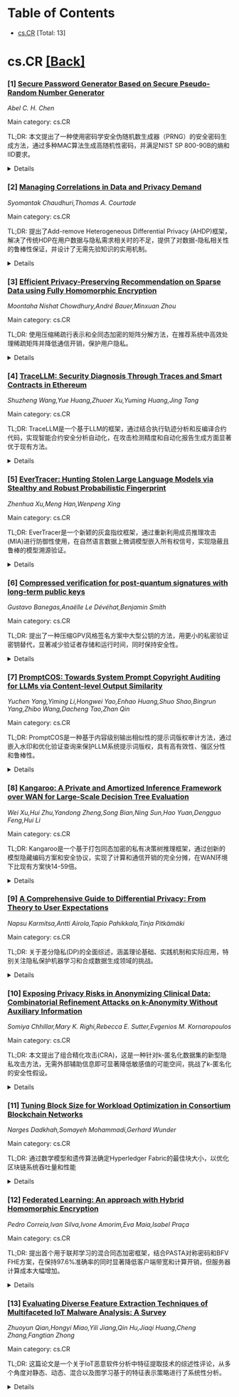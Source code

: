 <div id=toc></div>

# Table of Contents

- [cs.CR](#cs.CR) [Total: 13]


<div id='cs.CR'></div>

# cs.CR [[Back]](#toc)

### [1] [Secure Password Generator Based on Secure Pseudo-Random Number Generator](https://arxiv.org/abs/2509.02578)
*Abel C. H. Chen*

Main category: cs.CR

TL;DR: 本文提出了一种使用密码学安全伪随机数生成器（PRNG）的安全密码生成方法，通过多种MAC算法生成高随机性密码，并满足NIST SP 800-90B的熵和IID要求。


<details>
  <summary>Details</summary>
Motivation: 近年来网站账户和密码泄露事件频发，凸显了信息安全和个人密码保护的重要性。虽然许多泄露归因于网站基础设施漏洞，但密码本身的强度也是关键因素。

Method: 使用密码学安全PRNG，采用多种消息认证码算法（HMAC、CMAC、KMAC）生成强随机值用于密码生成。

Result: 实验评估按照NIST SP 800-90B指南进行，结果表明该方法满足熵估计和IID特性验证要求，能够生成具有高度随机性和安全性的密码。

Conclusion: 提出的密码生成方法能够有效生成安全可靠的密码，为增强系统安全性和保护个人数据提供了有效的解决方案。

Abstract: In recent years, numerous incidents involving the leakage of website accounts
and text passwords (referred to as passwords) have raised significant concerns
regarding the potential exposure of personal information. These events
underscore the critical importance of both information security and password
protection. While many of these breaches are attributable to vulnerabilities
within website infrastructure, the strength and security of the passwords
themselves also play a crucial role. Consequently, the creation of secure
passwords constitutes a fundamental aspect of enhancing overall system security
and protecting personal data. In response to these challenges, this study
presents a secure password generation approach utilizing a cryptographically
secure Pseudo-Random Number Generator (PRNG). The generator is implemented
using a range of Message Authentication Code (MAC) algorithms, including the
Keyed-Hash Message Authentication Code (HMAC), Cipher-based Message
Authentication Code (CMAC), and KECCAK Message Authentication Code (KMAC), to
produce robust random values suitable for password generation. To evaluate the
proposed method, empirical assessments were conducted in accordance with the
guidelines provided in the National Institute of Standards and Technology
(NIST) Special Publication (SP) 800-90B. The evaluation focused on two primary
aspects: entropy estimation and verification of independent and identically
distributed (IID) properties. Experimental results indicate that the proposed
method satisfies both entropy and IID requirements, thereby demonstrating its
ability to generate passwords with a high degree of randomness and security.

</details>


### [2] [Managing Correlations in Data and Privacy Demand](https://arxiv.org/abs/2509.02856)
*Syomantak Chaudhuri,Thomas A. Courtade*

Main category: cs.CR

TL;DR: 提出了Add-remove Heterogeneous Differential Privacy (AHDP)框架，解决了传统HDP在用户数据与隐私需求相关时的不足，提供了对数据-隐私相关性的鲁棒性保证，并设计了无需先验知识的实用机制。


<details>
  <summary>Details</summary>
Motivation: 传统异构差分隐私(HDP)框架假设用户数据与隐私级别不相关，但在实际应用中这种相关性普遍存在，导致标准HDP框架失效。

Method: 提出AHDP框架，通过操作假设检验形式化隐私保证，设计了无需数据-隐私相关性先验知识的非平凡机制，应用于均值估计、频率估计和线性回归等核心统计任务。

Result: AHDP框架能够有效处理数据与隐私需求的相关性，提出的机制实现简单，假设和建模要求最小，适合实际应用。在LLM生成的合成数据集上进行了实证评估。

Conclusion: AHDP框架为解决数据与隐私需求相关性提供了有效解决方案，提出的机制具有实用价值，为未来隐私保护研究提供了新的方向和数据集资源。

Abstract: Previous works in the differential privacy literature that allow users to
choose their privacy levels typically operate under the heterogeneous
differential privacy (HDP) framework with the simplifying assumption that user
data and privacy levels are not correlated. Firstly, we demonstrate that the
standard HDP framework falls short when user data and privacy demands are
allowed to be correlated. Secondly, to address this shortcoming, we propose an
alternate framework, Add-remove Heterogeneous Differential Privacy (AHDP), that
jointly accounts for user data and privacy preference. We show that AHDP is
robust to possible correlations between data and privacy. Thirdly, we formalize
the guarantees of the proposed AHDP framework through an operational hypothesis
testing perspective. The hypothesis testing setup may be of independent
interest in analyzing other privacy frameworks as well. Fourthly, we show that
there exists non-trivial AHDP mechanisms that notably do not require prior
knowledge of the data-privacy correlations. We propose some such mechanisms and
apply them to core statistical tasks such as mean estimation, frequency
estimation, and linear regression. The proposed mechanisms are simple to
implement with minimal assumptions and modeling requirements, making them
attractive for real-world use. Finally, we empirically evaluate proposed AHDP
mechanisms, highlighting their trade-offs using LLM-generated synthetic
datasets, which we release for future research.

</details>


### [3] [Efficient Privacy-Preserving Recommendation on Sparse Data using Fully Homomorphic Encryption](https://arxiv.org/abs/2509.03024)
*Moontaha Nishat Chowdhury,André Bauer,Minxuan Zhou*

Main category: cs.CR

TL;DR: 使用压缩稀疏行表示和全同态加密的矩阵分解方法，在推荐系统中高效处理稀疏矩阵并降低通信开销，保护用户隐私。


<details>
  <summary>Details</summary>
Motivation: 推荐系统依赖敏感数据引发隐私担忧，而全同态加密在处理大型稀疏矩阵时遍压力大、通信成本高。

Method: 结合压缩稀疏行(CSR)表示法和FHE基于矩阵分解，在加密域高效处理矩阵稀疏性，最小化通信开销。

Result: 实验结果显示在加密数据上实现了高推荐准确性，同时达到了最低的通信成本。

Conclusion: 该方法有效保护用户隐私，解决了FHE在推荐系统中处理稀疏矩阵的效率和通信挑战。

Abstract: In today's data-driven world, recommendation systems personalize user
experiences across industries but rely on sensitive data, raising privacy
concerns. Fully homomorphic encryption (FHE) can secure these systems, but a
significant challenge in applying FHE to recommendation systems is efficiently
handling the inherently large and sparse user-item rating matrices. FHE
operations are computationally intensive, and naively processing various sparse
matrices in recommendation systems would be prohibitively expensive.
Additionally, the communication overhead between parties remains a critical
concern in encrypted domains. We propose a novel approach combining Compressed
Sparse Row (CSR) representation with FHE-based matrix factorization that
efficiently handles matrix sparsity in the encrypted domain while minimizing
communication costs. Our experimental results demonstrate high recommendation
accuracy with encrypted data while achieving the lowest communication costs,
effectively preserving user privacy.

</details>


### [4] [TraceLLM: Security Diagnosis Through Traces and Smart Contracts in Ethereum](https://arxiv.org/abs/2509.03037)
*Shuzheng Wang,Yue Huang,Zhuoer Xu,Yuming Huang,Jing Tang*

Main category: cs.CR

TL;DR: TraceLLM是一个基于LLM的框架，通过结合执行轨迹分析和反编译合约代码，实现智能合约安全分析自动化，在攻击检测精度和自动化报告生成方面显著优于现有方法。


<details>
  <summary>Details</summary>
Motivation: 现有智能合约安全分析方法存在局限：异常交易检测无法深入分析执行轨迹中的攻击策略，代码漏洞检测无法处理未验证合约且难以展示实际攻击利用方式，导致分析师仍需手动分析。

Method: 提出TraceLLM框架，集成LLM进行执行轨迹级检测与反编译合约代码分析，引入异常执行路径识别算法和LLM精炼反编译工具，识别脆弱函数并提供明确攻击路径。

Result: 在27个有专家标注的案例中，攻击者和受害者地址识别精度达85.19%，自动化报告事实精度70.37%，比最佳基线高25.93%。在148个真实事件中，自动化报告专家验证精度达66.22%。

Conclusion: TraceLLM首次建立了联合轨迹和合约代码驱动的安全分析基准，展示了强大的泛化能力，为智能合约安全分析提供了有效的自动化解决方案。

Abstract: Ethereum smart contracts hold tens of billions of USD in DeFi and NFTs, yet
comprehensive security analysis remains difficult due to unverified code,
proxy-based architectures, and the reliance on manual inspection of complex
execution traces. Existing approaches fall into two main categories: anomaly
transaction detection, which flags suspicious transactions but offers limited
insight into specific attack strategies hidden in execution traces inside
transactions, and code vulnerability detection, which cannot analyze unverified
contracts and struggles to show how identified flaws are exploited in real
incidents. As a result, analysts must still manually align transaction traces
with contract code to reconstruct attack scenarios and conduct forensics. To
address this gap, TraceLLM is proposed as a framework that leverages LLMs to
integrate execution trace-level detection with decompiled contract code. We
introduce a new anomaly execution path identification algorithm and an
LLM-refined decompile tool to identify vulnerable functions and provide
explicit attack paths to LLM. TraceLLM establishes the first benchmark for
joint trace and contract code-driven security analysis. For comparison, proxy
baselines are created by jointly transmitting the results of three
representative code analysis along with raw traces to LLM. TraceLLM identifies
attacker and victim addresses with 85.19\% precision and produces automated
reports with 70.37\% factual precision across 27 cases with ground truth expert
reports, achieving 25.93\% higher accuracy than the best baseline. Moreover,
across 148 real-world Ethereum incidents, TraceLLM automatically generates
reports with 66.22\% expert-verified accuracy, demonstrating strong
generalizability.

</details>


### [5] [EverTracer: Hunting Stolen Large Language Models via Stealthy and Robust Probabilistic Fingerprint](https://arxiv.org/abs/2509.03058)
*Zhenhua Xu,Meng Han,Wenpeng Xing*

Main category: cs.CR

TL;DR: EverTracer是一个新颖的灰盒指纹框架，通过重新利用成员推理攻击(MIA)进行防御性使用，在自然语言数据上微调模型嵌入所有权信号，实现隐蔽且鲁棒的模型溯源验证。


<details>
  <summary>Details</summary>
Motivation: 大型语言模型(LLM)的普及加剧了模型盗版和许可证违规问题，需要强大且隐蔽的所有权验证方法。现有指纹方法要么需要不切实际的白盒访问，要么引入可检测的统计异常。

Method: 1) 指纹注入：在任何自然语言数据上微调模型而不产生可检测的伪影；2) 验证：利用校准的概率变化信号来区分指纹模型。通过记忆化而非人工触发-输出过拟合来嵌入所有权信号。

Result: 跨架构的广泛实验证明EverTracer具有最先进的效能、隐蔽性和韧性，能够抵抗自适应对手的攻击，包括输入级修改和模型级修改。

Conclusion: EverTracer为保护LLM知识产权提供了一个实用的解决方案，建立了第一个将MIA重新用于防御目的的框架，实现了隐蔽且鲁棒的模型溯源。

Abstract: The proliferation of large language models (LLMs) has intensified concerns
over model theft and license violations, necessitating robust and stealthy
ownership verification. Existing fingerprinting methods either require
impractical white-box access or introduce detectable statistical anomalies. We
propose EverTracer, a novel gray-box fingerprinting framework that ensures
stealthy and robust model provenance tracing. EverTracer is the first to
repurpose Membership Inference Attacks (MIAs) for defensive use, embedding
ownership signals via memorization instead of artificial trigger-output
overfitting. It consists of Fingerprint Injection, which fine-tunes the model
on any natural language data without detectable artifacts, and Verification,
which leverages calibrated probability variation signal to distinguish
fingerprinted models. This approach remains robust against adaptive
adversaries, including input level modification, and model-level modifications.
Extensive experiments across architectures demonstrate EverTracer's
state-of-the-art effectiveness, stealthness, and resilience, establishing it as
a practical solution for securing LLM intellectual property. Our code and data
are publicly available at https://github.com/Xuzhenhua55/EverTracer.

</details>


### [6] [Compressed verification for post-quantum signatures with long-term public keys](https://arxiv.org/abs/2509.03098)
*Gustavo Banegas,Anaëlle Le Dévéhat,Benjamin Smith*

Main category: cs.CR

TL;DR: 提出了一种压缩GPV风格签名方案中大型公钥的方法，用更小的私密验证密钥替代，显著减少验证者存储和运行时间，同时保持安全性。


<details>
  <summary>Details</summary>
Motivation: 后量子签名方案（如Wave和Squirrels）虽然具有长期安全性优势，但公钥尺寸极大，增加了存储成本和验证时间，需要解决这一瓶颈问题。

Method: 采用私密验证密钥替代传统大型公钥的方法，在GPV风格签名方案中实现密钥压缩，保持相同的安全保证。

Result: 成功压缩Squirrels-I密钥从665 kB到20.7 kB（压缩率约32倍），Wave822密钥从3.5 MB到207.97 kB（压缩率约17倍）。

Conclusion: 该方法有效解决了后量子签名方案中公钥尺寸过大的问题，为实际部署提供了可行的解决方案，在保持安全性的同时显著提升了性能。

Abstract: Many signature applications-such as root certificates, secure software
updates, and authentication protocols-involve long-lived public keys that are
transferred or installed once and then used for many verifications. This key
longevity makes post-quantum signature schemes with conservative assumptions
(e.g., structure-free lattices) attractive for long-term security. But many
such schemes, especially those with short signatures, suffer from extremely
large public keys. Even in scenarios where bandwidth is not a major concern,
large keys increase storage costs and slow down verification. We address this
with a method to replace large public keys in GPV-style signatures with
smaller, private verification keys. This significantly reduces verifier storage
and runtime while preserving security. Applied to the conservative,
short-signature schemes Wave and Squirrels, our method compresses Squirrels-I
keys from 665 kB to 20.7 kB and Wave822 keys from 3.5 MB to 207.97 kB.

</details>


### [7] [PromptCOS: Towards System Prompt Copyright Auditing for LLMs via Content-level Output Similarity](https://arxiv.org/abs/2509.03117)
*Yuchen Yang,Yiming Li,Hongwei Yao,Enhao Huang,Shuo Shao,Bingrun Yang,Zhibo Wang,Dacheng Tao,Zhan Qin*

Main category: cs.CR

TL;DR: PromptCOS是一种基于内容级别输出相似性的提示词版权审计方法，通过嵌入水印和优化验证查询来保护LLM系统提示词版权，具有高有效性、强区分性和鲁棒性。


<details>
  <summary>Details</summary>
Motivation: 大型语言模型的快速发展促进了基于LLM的应用开发，但系统提示词容易被盗用和滥用，现有水印方法依赖中间LLM输出，实用性受限。

Method: 通过优化提示词同时协同优化特殊验证查询和内容级别信号标记，利用循环输出信号和注入辅助令牌，在纯内容场景下实现可靠审计，并加入覆盖令牌防止恶意删除。

Result: 实验结果显示方法达到99.3%的平均水印相似度，比最佳基线高60.8%的区分性，准确率下降不超过0.58%，对三种攻击具有鲁棒性，计算成本降低98.1%。

Conclusion: PromptCOS提供了一种实用有效的方法来保护LLM提示词版权，在内容级别输出相似性基础上实现了可靠的版权审计。

Abstract: The rapid progress of large language models (LLMs) has greatly enhanced
reasoning tasks and facilitated the development of LLM-based applications. A
critical factor in improving LLM-based applications is the design of effective
system prompts, which significantly impact the behavior and output quality of
LLMs. However, system prompts are susceptible to theft and misuse, which could
undermine the interests of prompt owners. Existing methods protect prompt
copyrights through watermark injection and verification but face challenges due
to their reliance on intermediate LLM outputs (e.g., logits), which limits
their practical feasibility.
  In this paper, we propose PromptCOS, a method for auditing prompt copyright
based on content-level output similarity. It embeds watermarks by optimizing
the prompt while simultaneously co-optimizing a special verification query and
content-level signal marks. This is achieved by leveraging cyclic output
signals and injecting auxiliary tokens to ensure reliable auditing in
content-only scenarios. Additionally, it incorporates cover tokens to protect
the watermark from malicious deletion. For copyright verification, PromptCOS
identifies unauthorized usage by comparing the similarity between the
suspicious output and the signal mark. Experimental results demonstrate that
our method achieves high effectiveness (99.3% average watermark similarity),
strong distinctiveness (60.8% greater than the best baseline), high fidelity
(accuracy degradation of no more than 0.58%), robustness (resilience against
three types of potential attacks), and computational efficiency (up to 98.1%
reduction in computational cost). Our code is available at GitHub
https://github.com/LianPing-cyber/PromptCOS.

</details>


### [8] [Kangaroo: A Private and Amortized Inference Framework over WAN for Large-Scale Decision Tree Evaluation](https://arxiv.org/abs/2509.03123)
*Wei Xu,Hui Zhu,Yandong Zheng,Song Bian,Ning Sun,Hao Yuan,Dengguo Feng,Hui Li*

Main category: cs.CR

TL;DR: Kangaroo是一个基于打包同态加密的私有决策树推理框架，通过创新的模型隐藏编码方案和安全协议，实现了计算和通信开销的完全分摊，在WAN环境下比现有方案快14-59倍。


<details>
  <summary>Details</summary>
Motivation: 随着模型即服务的快速普及，数据和模型隐私问题日益重要。现有私有决策树评估方案存在显著限制：其通信和计算成本随树数量、节点数或树深度线性增长，在大规模模型和WAN网络中效率低下。

Method: 提出Kangaroo框架，基于打包同态加密设计新颖的模型隐藏编码方案，结合安全特征选择、不经意比较和安全路径评估协议，实现开销随节点或树数量增长的分摊。通过同模型共享、延迟感知和自适应编码调整策略进行优化。

Result: 在WAN环境下比最先进的一轮交互方案性能提升14-59倍。对于大规模决策树推理任务，比现有方案快3-44倍。能够以每棵树约60ms的摊销时间在WAN环境下评估包含969棵树和411825个节点的随机森林。

Conclusion: Kangaroo框架成功解决了现有私有决策树评估方案的可扩展性问题，通过完全摊销开销实现了高效的大规模私有推理，为模型即服务场景下的隐私保护提供了实用解决方案。

Abstract: With the rapid adoption of Models-as-a-Service, concerns about data and model
privacy have become increasingly critical. To solve these problems, various
privacy-preserving inference schemes have been proposed. In particular, due to
the efficiency and interpretability of decision trees, private decision tree
evaluation (PDTE) has garnered significant attention. However, existing PDTE
schemes suffer from significant limitations: their communication and
computation costs scale with the number of trees, the number of nodes, or the
tree depth, which makes them inefficient for large-scale models, especially
over WAN networks. To address these issues, we propose Kangaroo, a private and
amortized decision tree inference framework build upon packed homomorphic
encryption. Specifically, we design a novel model hiding and encoding scheme,
together with secure feature selection, oblivious comparison, and secure path
evaluation protocols, enabling full amortization of the overhead as the number
of nodes or trees scales. Furthermore, we enhance the performance and
functionality of the framework through optimizations, including
same-sharing-for-same-model, latency-aware, and adaptive encoding adjustment
strategies. Kangaroo achieves a $14\times$ to $59\times$ performance
improvement over state-of-the-art (SOTA) one-round interactive schemes in WAN
environments. For large-scale decision tree inference tasks, it delivers a
$3\times$ to $44\times$ speedup compared to existing schemes. Notably, Kangaroo
enables the evaluation of a random forest with $969$ trees and $411825$ nodes
in approximately $60$ ms per tree (amortized) under WAN environments.

</details>


### [9] [A Comprehensive Guide to Differential Privacy: From Theory to User Expectations](https://arxiv.org/abs/2509.03294)
*Napsu Karmitsa,Antti Airola,Tapio Pahikkala,Tinja Pitkämäki*

Main category: cs.CR

TL;DR: 关于差分隐私(DP)的全面综述，涵盖理论基础、实践机制和实际应用，特别关注隐私保护机器学习和合成数据生成领域的挑战。


<details>
  <summary>Details</summary>
Motivation: 随着个人数据可用性增加，在机器学习、医疗健康和网络安全等领域取得显著进展的同时，也带来了严重的隐私担忧，特别是在重识别攻击日益强大以及法律伦理对负责任数据使用要求不断提高的背景下。

Method: 提供差分隐私的综合性调查，包括理论基础的数学框架、实际实现机制，以及在不同领域特别是隐私保护机器学习和合成数据生成中的具体应用方法。

Result: 系统梳理了差分隐私的核心算法工具和领域特定挑战，强调了DP系统在可用性、沟通和透明度方面需要改进的问题。

Conclusion: 该综述旨在通过提供全面的DP知识，支持研究人员和从业者在不断发展的数据隐私环境中做出明智的差分隐私采用决策。

Abstract: The increasing availability of personal data has enabled significant advances
in fields such as machine learning, healthcare, and cybersecurity. However,
this data abundance also raises serious privacy concerns, especially in light
of powerful re-identification attacks and growing legal and ethical demands for
responsible data use. Differential privacy (DP) has emerged as a principled,
mathematically grounded framework for mitigating these risks. This review
provides a comprehensive survey of DP, covering its theoretical foundations,
practical mechanisms, and real-world applications. It explores key algorithmic
tools and domain-specific challenges - particularly in privacy-preserving
machine learning and synthetic data generation. The report also highlights
usability issues and the need for improved communication and transparency in DP
systems. Overall, the goal is to support informed adoption of DP by researchers
and practitioners navigating the evolving landscape of data privacy.

</details>


### [10] [Exposing Privacy Risks in Anonymizing Clinical Data: Combinatorial Refinement Attacks on k-Anonymity Without Auxiliary Information](https://arxiv.org/abs/2509.03350)
*Somiya Chhillar,Mary K. Righi,Rebecca E. Sutter,Evgenios M. Kornaropoulos*

Main category: cs.CR

TL;DR: 本文提出了组合精化攻击(CRA)，这是一种针对k-匿名化数据集的新型隐私攻击方法，无需外部辅助信息即可显著降低敏感值的可能空间，挑战了k-匿名化的安全性假设。


<details>
  <summary>Details</summary>
Motivation: 尽管隐私社区长期批评k-匿名化，但由于其简单性、监管合规性和数据效用保持，仍被广泛使用。非专业人士常以缺乏辅助信息时无法攻破为由为其辩护，本文旨在反驳这一观点。

Method: 提出组合精化攻击(CRA)，利用ARX等广泛使用的本地重编码匿名化软件的效用优化行为，构建线性规划模型来缩小敏感值的可能空间，无需外部辅助信息或数据分布假设。

Result: 通过与社区健康诊所合作，在真实临床微数据上验证，结果显示即使没有外部信息，现有的匿名化框架也无法提供承诺的隐私保护水平，存在严重隐私风险。

Conclusion: 研究揭示了k-匿名化在本地重编码实现中的根本缺陷，即使没有外部辅助信息，攻击者仍能有效推断敏感信息，这对依赖k-匿名化的隐私保护实践提出了严峻挑战。

Abstract: Despite longstanding criticism from the privacy community, k-anonymity
remains a widely used standard for data anonymization, mainly due to its
simplicity, regulatory alignment, and preservation of data utility. However,
non-experts often defend k-anonymity on the grounds that, in the absence of
auxiliary information, no known attacks can compromise its protections. In this
work, we refute this claim by introducing Combinatorial Refinement Attacks
(CRA), a new class of privacy attacks targeting k-anonymized datasets produced
using local recoding. This is the first method that does not rely on external
auxiliary information or assumptions about the underlying data distribution.
CRA leverages the utility-optimizing behavior of local recoding anonymization
of ARX, which is a widely used open-source software for anonymizing data in
clinical settings, to formulate a linear program that significantly reduces the
space of plausible sensitive values. To validate our findings, we partnered
with a network of free community health clinics, an environment where (1)
auxiliary information is indeed hard to find due to the population they serve
and (2) open-source k-anonymity solutions are attractive due to regulatory
obligations and limited resources. Our results on real-world clinical microdata
reveal that even in the absence of external information, established
anonymization frameworks do not deliver the promised level of privacy, raising
critical privacy concerns.

</details>


### [11] [Tuning Block Size for Workload Optimization in Consortium Blockchain Networks](https://arxiv.org/abs/2509.03367)
*Narges Dadkhah,Somayeh Mohammadi,Gerhard Wunder*

Main category: cs.CR

TL;DR: 通过数学模型和遗传算法确定Hyperledger Fabric的最佳块大小，以优化区块链系统吞吐量和性能


<details>
  <summary>Details</summary>
Motivation: 块大小对区块链系统性能致命关键，但目前存在分歧观点和网络分析问题，需要系统化方法来确定最优配置

Method: 构建数学模型来最大化系统性能，结合机器学习和遗传算法解决模型，分析块大小、交易大小、网络容量对块处理时间的影响

Result: 通过优化汇编器进行准确的块大小配置调整，在部署前确保系统性能提升

Conclusion: 该系统方法能够平衡块处理效率、网络延迟和系统吞吐量，为不同业务场景下的区块链性能提供稳健解决方案

Abstract: Determining the optimal block size is crucial for achieving high throughput
in blockchain systems. Many studies have focused on tuning various components,
such as databases, network bandwidth, and consensus mechanisms. However, the
impact of block size on system performance remains a topic of debate, often
resulting in divergent views and even leading to new forks in blockchain
networks. This research proposes a mathematical model to maximize performance
by determining the ideal block size for Hyperledger Fabric, a prominent
consortium blockchain. By leveraging machine learning and solving the model
with a genetic algorithm, the proposed approach assesses how factors such as
block size, transaction size, and network capacity influence the block
processing time. The integration of an optimization solver enables precise
adjustments to block size configuration before deployment, ensuring improved
performance from the outset. This systematic approach aims to balance block
processing efficiency, network latency, and system throughput, offering a
robust solution to improve blockchain performance across diverse business
contexts.

</details>


### [12] [Federated Learning: An approach with Hybrid Homomorphic Encryption](https://arxiv.org/abs/2509.03427)
*Pedro Correia,Ivan Silva,Ivone Amorim,Eva Maia,Isabel Praça*

Main category: cs.CR

TL;DR: 提出首个用于联邦学习的混合同态加密框架，结合PASTA对称密码和BFV FHE方案，在保持97.6%准确率的同时显著降低客户端带宽和计算开销，但服务器计算成本大幅增加。


<details>
  <summary>Details</summary>
Motivation: 联邦学习中梯度重建和成员推理攻击存在隐私泄露风险，完全同态加密虽然能解决隐私问题但存在密文膨胀和资源消耗大的问题，需要更高效的隐私保护方案。

Method: 客户端使用PASTA对称密码加密本地模型更新，同时发送轻量级密文和BFV加密的PASTA密钥给服务器，服务器通过同态计算PASTA解密电路并聚合BFV密文。

Result: 在MNIST数据集上达到97.6%准确率（仅比明文低1.3%），客户端上传带宽减少2000倍，运行时降低30%，但服务器计算成本增加15621倍。

Conclusion: HHE框架在保护隐私的同时显著改善了客户端性能，但服务器计算开销巨大，是未来工作需要解决的关键挑战。

Abstract: Federated Learning (FL) is a distributed machine learning approach that
promises privacy by keeping the data on the device. However, gradient
reconstruction and membership-inference attacks show that model updates still
leak information. Fully Homomorphic Encryption (FHE) can address those privacy
concerns but it suffers from ciphertext expansion and requires prohibitive
overhead on resource-constrained devices. We propose the first Hybrid
Homomorphic Encryption (HHE) framework for FL that pairs the PASTA symmetric
cipher with the BFV FHE scheme. Clients encrypt local model updates with PASTA
and send both the lightweight ciphertexts and the PASTA key (itself
BFV-encrypted) to the server, which performs a homomorphic evaluation of the
decryption circuit of PASTA and aggregates the resulting BFV ciphertexts. A
prototype implementation, developed on top of the Flower FL framework, shows
that on independently and identically distributed MNIST dataset with 12 clients
and 10 training rounds, the proposed HHE system achieves 97.6% accuracy, just
1.3% below plaintext, while reducing client upload bandwidth by over 2,000x and
cutting client runtime by 30% compared to a system based solely on the BFV FHE
scheme. However, server computational cost increases by roughly 15621x for each
client participating in the training phase, a challenge to be addressed in
future work.

</details>


### [13] [Evaluating Diverse Feature Extraction Techniques of Multifaceted IoT Malware Analysis: A Survey](https://arxiv.org/abs/2509.03442)
*Zhuoyun Qian,Hongyi Miao,Yili Jiang,Qin Hu,Jiaqi Huang,Cheng Zhang,Fangtian Zhong*

Main category: cs.CR

TL;DR: 这篇论文是一个关于IoT恶意软件分析中特征提取技术的综述性评论，从多个角度对静态、动态、混合以及图学习基于的特征表示策略进行了系统性分析。


<details>
  <summary>Details</summary>
Motivation: 随着IoT设备的普及，安全问题成为制约其可靠性的关键因素。虽然已有多种恶意软件分析技术，但当前方法在实际应用中仍面临重大挑战。

Method: 采用综述性评论方法，首先分析静态和动态特征提取方法，接着研究混合方法，然后探讨基于图学习的特征表示策略。

Result: 论文对现有技术进行了对比分析，明确了各种方法的优势和局限性，持续性挑战以及未来研究方向。

Conclusion: 这份综述为IoT恶意软件分析领域的特征提取技术提供了全面的视角，为解决实际应用中的挑战和指明了未来研究的潜在路径。

Abstract: As IoT devices continue to proliferate, their reliability is increasingly
constrained by security concerns. In response, researchers have developed
diverse malware analysis techniques to detect and classify IoT malware. These
techniques typically rely on extracting features at different levels from IoT
applications, giving rise to a wide range of feature extraction methods.
However, current approaches still face significant challenges when applied in
practice. This survey provides a comprehensive review of feature extraction
techniques for IoT malware analysis from multiple perspectives. We first
examine static and dynamic feature extraction methods, followed by hybrid
approaches. We then explore feature representation strategies based on graph
learning. Finally, we compare the strengths and limitations of existing
techniques, highlight open challenges, and outline promising directions for
future research.

</details>
